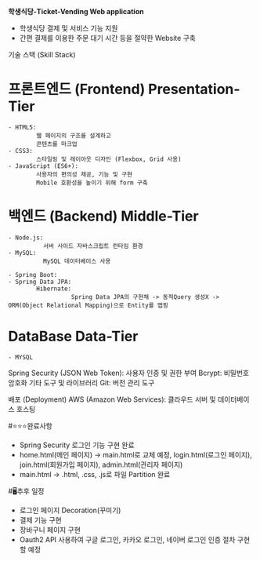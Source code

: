 **학생식당-Ticket-Vending Web application**
  - 학생식당 결제 및 서비스 기능 지원
  - 간편 결제를 이용한 주문 대기 시간 등을 절약한 Website 구축 

  기술 스택 (Skill Stack)

  # 프론트엔드 (Frontend) Presentation-Tier
    - HTML5: 
            웹 페이지의 구조를 설계하고 
            콘텐츠를 마크업
    - CSS3: 
            스타일링 및 레이아웃 디자인 (Flexbox, Grid 사용)
    - JavaScript (ES6+): 
            사용자의 편의성 제공, 기능 및 구현
            Mobile 호환성을 높이기 위해 form 구축

  # 백엔드 (Backend) Middle-Tier
    - Node.js: 
              서버 사이드 자바스크립트 런타임 환경
    - MySQL: 
              MySQL 데이터베이스 사용

    - Spring Boot:
    - Spring Data JPA:
            Hibernate: 
                      Spring Data JPA의 구현채 -> 동적Query 생성X -> ORM(Object Relational Mapping)으로 Entity를 맵핑 
  # DataBase Data-Tier
    - MYSQL
    
Spring Security (JSON Web Token): 사용자 인증 및 권한 부여
Bcrypt: 비밀번호 암호화
기타 도구 및 라이브러리
Git: 버전 관리 도구

배포 (Deployment)
AWS (Amazon Web Services): 클라우드 서버 및 데이터베이스 호스팅





#⭐⭐⭐완료사항



- Spring Security 로그인 기능 구현 완료
- home.html(메인 페이지) -> main.html로 교체 예정, login.html(로그인 페이지), join.html(회원가입 페이지), admin.html(관리자 페이지)
- main.html -> .html, .css, .js로 파일 Partition 완료

  
#🖥️추후 일정



  - 로그인 페이지 Decoration(꾸미기)
  - 결제 기능 구현
  - 장바구니 페이지 구현
  - Oauth2 API 사용하여 구글 로그인, 카카오 로그인, 네이버 로그인 인증 절차 구현할 예정

